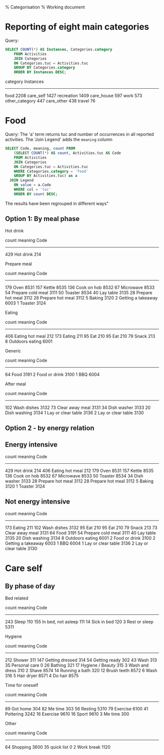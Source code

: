 % Categorisation
% Working document

Reporting of eight main categories
==================================


Query:
``` SQL
SELECT COUNT(*) AS Instances, Categories.category
    FROM Activities
    JOIN Categories
    ON Categories.tuc = Activities.tuc
    GROUP BY Categories.category
    ORDER BY Instances DESC;
```

category       	 Instances
--------------   ------
food           	 2208
care_self      	 1427
recreation     	 1409
care_house     	 597
work           	 573
other_category 	 447
care_other     	 438
travel         	 76

Food
====

Query:
The 'a' term returns tuc and number of occurrences in all reported activities.
The 'Join Legend' adds the `meaning` column

``` SQL
SELECT Code, meaning, count FROM
    (SELECT COUNT(*) AS count, Activities.tuc AS Code
    FROM Activities
    JOIN Categories
    ON Categories.tuc = Activities.tuc
    WHERE Categories.category = 'food'
    GROUP BY Activities.tuc) as a
  JOIN Legend
    ON value = a.Code
    WHERE col = 'tuc'
    ORDER BY count DESC;
```

The results have been regrouped in different ways"

Option 1: By meal phase
-----------------------

Hot drink

count    meaning                 Code
-------  ---------------------   ---
429   	 Hot drink          	 214



Prepare meal

count    meaning                 Code
-------  ---------------------   ---
179   	 Oven               	 8531
157   	 Kettle             	 8535
136   	 Cook on hob        	 8532
67    	 Microwave          	 8533
54    	 Prepare cold meal  	 3111
50    	 Toaster            	 8534
40    	 Lay table          	 3135
28    	 Prepare hot meal   	 3112
28    	 Prepare hot meal   	 3112
5     	 Baking             	 3120
2     	 Getting a takeaway 	 6003
1     	 Toaster            	 3124

Eating

count    meaning                 Code
-------  ---------------------   ---
406   	 Eating hot meal    	 212
173   	 Eating             	 211
95    	 Eat                	 210
95    	 Eat                	 210
79    	 Snack              	 213
8     	 Outdoors eating    	 6001

Generic

count    meaning                 Code
-------  ---------------------   ---
64    	 Food               	 3191
2     	 Food or drink      	 3100
1     	 BBQ                	 6004

After meal

count    meaning                 Code
-------  ---------------------   ---
102   	 Wash dishes        	 3132
73    	 Clear away meal    	 3131
34    	 Dish washer        	 3133
20    	 Dish washing       	 3134
1     	 Lay or clear table 	 3136
2     	 Lay or clear table 	 3130


Option 2 - by energy relation
-----------------------------

Energy intensive
----------------

count    meaning                 Code
-------  ---------------------   ---
429   	 Hot drink          	 214
406   	 Eating hot meal    	 212
179   	 Oven               	 8531
157   	 Kettle             	 8535
136   	 Cook on hob        	 8532
67    	 Microwave          	 8533
50    	 Toaster            	 8534
34    	 Dish washer        	 3133
28    	 Prepare hot meal   	 3112
28    	 Prepare hot meal   	 3112
5     	 Baking             	 3120
1     	 Toaster            	 3124

Not energy intensive
--------------------

count    meaning                 Code
-------  ---------------------   ---
173   	 Eating             	 211
102   	 Wash dishes        	 3132
95    	 Eat                	 210
95    	 Eat                	 210
79    	 Snack              	 213
73    	 Clear away meal    	 3131
64    	 Food               	 3191
54    	 Prepare cold meal  	 3111
40    	 Lay table          	 3135
20    	 Dish washing       	 3134
8     	 Outdoors eating    	 6001
2     	 Food or drink      	 3100
2     	 Getting a takeaway 	 6003
1     	 BBQ                	 6004
1     	 Lay or clear table 	 3136
2     	 Lay or clear table 	 3130

Care self
=========

By phase of day
-------------------------

Bed related

count    meaning                 Code
-------  ---------------------   ---
243   	 Sleep              	 110
155   	 In bed, not asleep 	 111
14    	 Sick in bed        	 120
3     	 Rest or sleep      	 5311

Hygiene 

count    meaning                 Code
-------  ---------------------   ---
212   	 Shower             	 311
147   	 Getting dressed    	 314
54    	 Getting ready      	 302
43    	 Wash               	 313
35    	 Personal care      	 0
26    	 Bathing            	 321
17    	 Hygiene / Beauty   	 315
3     	 Wash and dress     	 310
2     	 Shave              	 8574
14    	 Running a bath     	 320
12    	 Brush teeth        	 8572
6     	 Wash               	 316
5     	 Hair dryer         	 8571
4     	 Do hair            	 8575


Time for oneself

count    meaning                 Code
-------  ---------------------   ---
89    	 Got home           	 304
82    	 Me time            	 303
56    	 Resting            	 5310
79    	 Exercise           	 6100
41    	 Pottering          	 3242
16    	 Exercise           	 9610
16    	 Sport              	 9610
3     	 Me time            	 300

Other

count    meaning                 Code
-------  ---------------------   ---
64    	 Shopping           	 3600
35    	 quick list         	 0
2     	 Work break         	 1120

